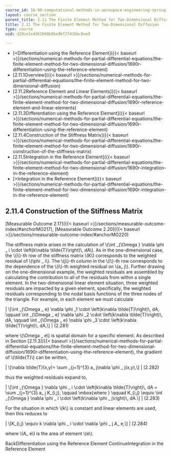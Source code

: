 ```yaml
---
course_id: 16-90-computational-methods-in-aerospace-engineering-spring-2014
layout: course_section
parent_title: 2.11 The Finite Element Method for Two-Dimensional Diffusion
title: 2.11 The Finite Element Method for Two-Dimensional Diffusion
type: course
uid: d29ce1ed362660b8be9bf2741bbc6ee9

---
```


*   [<Differentiation using the Reference Element]({{< baseurl >}}/sections/numerical-methods-for-partial-differential-equations/the-finite-element-method-for-two-dimensional-diffusion/1690r-differentiation-using-the-reference-element)
*   [2.11.1Overview]({{< baseurl >}}/sections/numerical-methods-for-partial-differential-equations/the-finite-element-method-for-two-dimensional-diffusion)
*   [2.11.2Reference Element and Linear Elements]({{< baseurl >}}/sections/numerical-methods-for-partial-differential-equations/the-finite-element-method-for-two-dimensional-diffusion/1690r-reference-element-and-linear-elements)
*   [2.11.3Differentiation using the Reference Element]({{< baseurl >}}/sections/numerical-methods-for-partial-differential-equations/the-finite-element-method-for-two-dimensional-diffusion/1690r-differentiation-using-the-reference-element)
*   [2.11.4Construction of the Stiffness Matrix]({{< baseurl >}}/sections/numerical-methods-for-partial-differential-equations/the-finite-element-method-for-two-dimensional-diffusion/1690r-construction-of-the-stiffness-matrix)
*   [2.11.5Integration in the Reference Element]({{< baseurl >}}/sections/numerical-methods-for-partial-differential-equations/the-finite-element-method-for-two-dimensional-diffusion/1690r-integration-in-the-reference-element)
*   [\>Integration in the Reference Element]({{< baseurl >}}/sections/numerical-methods-for-partial-differential-equations/the-finite-element-method-for-two-dimensional-diffusion/1690r-integration-in-the-reference-element)

2.11.4 Construction of the Stiffness Matrix
-------------------------------------------

[Measurable Outcome 2.17]({{< baseurl >}}/sections/measurable-outcome-index/#anchorMO217), [Measurable Outcome 2.20]({{< baseurl >}}/sections/measurable-outcome-index/#anchorMO220)

The stiffness matrix arises in the calculation of \\(\\int \_{\\Omega } \\nabla \\phi \_ i \\cdot \\left(k\\nabla \\tilde{T}\\right)\\, dA\\). As in the one-dimensional case, the \\(i\\)-th row of the stiffness matrix \\(K\\) corresponds to the weighted residual of \\(\\phi \_ i\\). The \\(j\\)-th column in the \\(i\\)-th row corresponds to the dependence of the \\(i\\)-th weighted residual on \\(a\_ j\\). Further drawing on the one-dimensional example, the weighted residuals are assembled by calculating the contribution to all of the residuals from within a single element. In the two-dimensional linear element situation, three weighted residuals are impacted by a given element, specifically, the weighted residuals corresponding to the nodal basis functions of the three nodes of the triangle. For example, in each element we must calculate

| \\\[\\int \_{\\Omega \_ e} \\nabla \\phi \_1 \\cdot \\left(k\\nabla \\tilde{T}\\right)\\, dA, \\qquad \\int \_{\\Omega \_ e} \\nabla \\phi \_2 \\cdot \\left(k\\nabla \\tilde{T}\\right)\\, dA, \\qquad \\int \_{\\Omega \_ e} \\nabla \\phi \_3 \\cdot \\left(k\\nabla \\tilde{T}\\right)\\, dA,\\\] | (2.281) 

where \\(\\Omega \_ e\\) is spatial domain for a specific element. As described in Section [2.11.3]({{< baseurl >}}/sections/numerical-methods-for-partial-differential-equations/the-finite-element-method-for-two-dimensional-diffusion/1690r-differentiation-using-the-reference-element), the gradient of \\(\\tilde{T}\\) can be written,

| \\\[\\nabla \\tilde{T}(x,y)= \\sum \_{j=1}^{3} a\_ j\\nabla \\phi \_ j(x,y),\\\] | (2.282) 

thus the weighted residuals expand to,

| \\\[\\int \_{\\Omega } \\nabla \\phi \_ i \\cdot \\left(k\\nabla \\tilde{T}\\right)\\, dA = \\sum \_{j=1}^{3} a\_ j K\_{i,j}, \\qquad \\mbox{where } \\qquad K\_{i,j} \\equiv \\int \_{\\Omega } \\nabla \\phi \_ i \\cdot \\left(k\\nabla \\phi \_ j\\right)\\, dA.\\\] | (2.283) 

For the situation in which \\(k\\) is constant and linear elements are used, then this reduces to

| \\\[K\_{i,j} \\equiv k \\nabla \\phi \_ i \\cdot \\nabla \\phi \_ j A\_ e,\\\] | (2.284) 

where \\(A\_ e\\) is the area of element \\(e\\).

BackDifferentiation using the Reference Element ContinueIntegration in the Reference Element